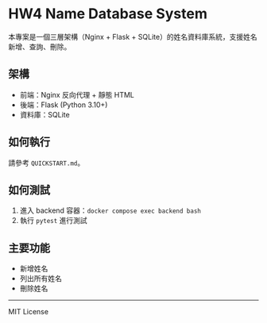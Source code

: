 # HW4 Name Database System

本專案是一個三層架構（Nginx + Flask + SQLite）的姓名資料庫系統，支援姓名新增、查詢、刪除。

## 架構
- 前端：Nginx 反向代理 + 靜態 HTML
- 後端：Flask (Python 3.10+)
- 資料庫：SQLite

## 如何執行
請參考 `QUICKSTART.md`。

## 如何測試
1. 進入 backend 容器：`docker compose exec backend bash`
2. 執行 `pytest` 進行測試

## 主要功能
- 新增姓名
- 列出所有姓名
- 刪除姓名

---

MIT License